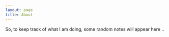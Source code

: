 ```yaml
---
layout: page
title: About
---
```


<p class="message">
So, to keep track of what I am doing, some random notes will appear here .. 
</p>

